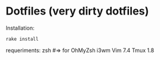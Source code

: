 Dotfiles (very dirty dotfiles)
========

Installation:

```
rake install
```
requeriments: 
    zsh #=>  for OhMyZsh
    i3wm 
    Vim  7.4
    Tmux  1.8
